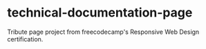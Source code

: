 # technical-documentation-page
Tribute page project from freecodecamp's Responsive Web Design certification.
